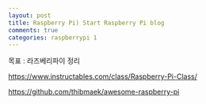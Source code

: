 ```yaml
---
layout: post
title: Raspberry Pi) Start Raspberry Pi blog
comments: true
categories: raspberrypi 1
---
```


목표 : 라즈베리파이 정리

https://www.instructables.com/class/Raspberry-Pi-Class/

https://github.com/thibmaek/awesome-raspberry-pi